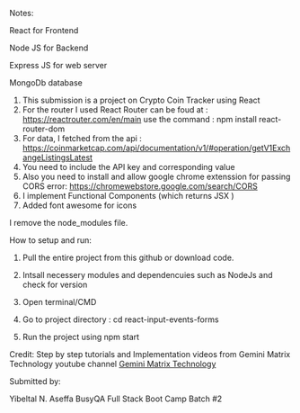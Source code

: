 Notes:

React for Frontend

Node JS for Backend

Express JS for web server

MongoDb database

1.  This submission is a project on Crypto Coin Tracker using React
2. For the router I used React Router can be foud at : 
            https://reactrouter.com/en/main
            use the command : npm install react-router-dom
3.  For data, I fetched from the api : https://coinmarketcap.com/api/documentation/v1/#operation/getV1ExchangeListingsLatest 
4.  You need to include the API key and corresponding value
5. Also you need to install and allow google chrome extenssion for passing CORS error:
        https://chromewebstore.google.com/search/CORS
6.  I implement Functional Components (which returns JSX )
7.  Added font awesome for icons

I remove the node_modules file. 


How to setup and run:
1. Pull the entire project from this github or download code. 
    
2. Intsall necessery modules and dependencuies such as NodeJs and check for version
3. Open terminal/CMD
4. Go to project directory :
    cd react-input-events-forms
5. Run the project using
    npm start


Credit: 
Step by step tutorials and Implementation videos from Gemini Matrix Technology youtube channel
  [Gemini Matrix Technology](https://www.youtube.com/@geminimatrixtech)
  

Submitted  by:
 
Yibeltal N. Aseffa 
BusyQA Full Stack Boot Camp Batch #2 

